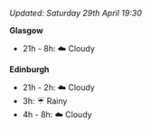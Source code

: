 *Updated: Saturday 29th April 19:30*

**Glasgow**

* 21h - 8h: :cloud: Cloudy

**Edinburgh**

* 21h - 2h: :cloud: Cloudy
* 3h: :umbrella: Rainy
* 4h - 8h: :cloud: Cloudy
